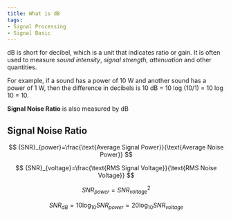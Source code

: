 ```yaml
---
title: What is dB
tags:
- Signal Processing
- Signal Basic
---
```

dB is short for decibel, which is a unit that indicates ratio or gain. It is often used to measure *sound intensity*, *signal strength*, *attenuation* and other quantities. 

For example, if a sound has a power of 10 W and another sound has a power of 1 W, then the difference in decibels is 10 dB = 10 log (10/1) = 10 log 10 = 10.

**Signal Noise Ratio** is also measured by dB

## Signal Noise Ratio
$$
{SNR}_{power}=\frac{\text{Average Signal Power}}{\text{Average Noise Power}}
$$

$$
{SNR}_{voltage}=\frac{\text{RMS Signal Voltage}}{\text{RMS Noise Voltage}}
$$

$$
{SNR}_{power}={{SNR}_{voltage}}^2
$$

$$
{SNR}_{dB}=10\log_{10}{{SNR}_{power}}=20\log_{10}{{SNR}_{voltage}}
$$
